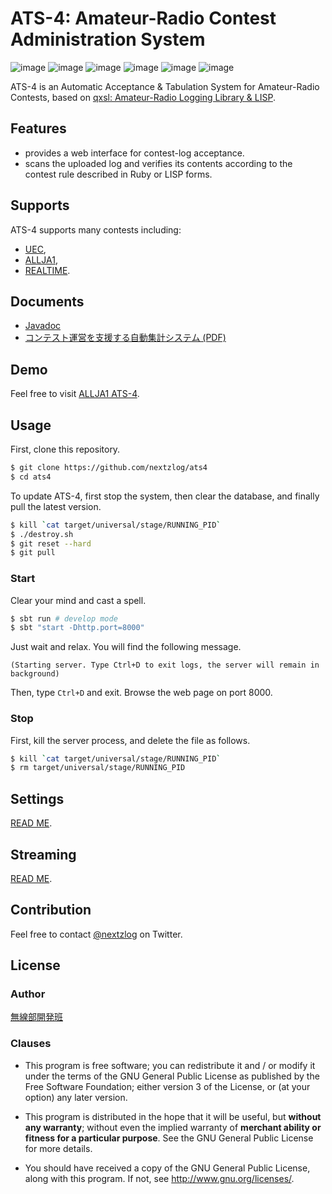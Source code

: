 ATS-4: Amateur-Radio Contest Administration System
====

![image](https://img.shields.io/badge/sbt-1.2.8-red.svg)
![image](https://img.shields.io/badge/Java-JDK11-red.svg)
![image](https://img.shields.io/badge/Scala-2.13-orange.svg)
![image](https://img.shields.io/badge/JRuby-9.2-orange.svg)
![image](https://img.shields.io/badge/PlayFramework-2.7-blueviolet.svg)
![image](https://img.shields.io/badge/license-GPL3-darkblue.svg)

ATS-4 is an Automatic Acceptance & Tabulation System for Amateur-Radio Contests, based on [qxsl: Amateur-Radio Logging Library & LISP](https://github.com/nextzlog/qxsl).

## Features

- provides a web interface for contest-log acceptance.
- scans the uploaded log and verifies its contents according to the contest rule described in Ruby or LISP forms.

## Supports

ATS-4 supports many contests including:

- [UEC](https://www.ja1zgp.com/uectest_public_info/),
- [ALLJA1](http://ja1zlo.u-tokyo.org/allja1/),
- [REALTIME](http://ja1zlo.u-tokyo.org/rt/rt1.html).

## Documents

- [Javadoc](https://nextzlog.github.io/qxsl/doc/index.html)
- [コンテスト運営を支援する自動集計システム (PDF)](https://pafelog.net/ats4.pdf)

## Demo

Feel free to visit [ALLJA1 ATS-4](https://allja1.org).

## Usage

First, clone this repository.

```sh
$ git clone https://github.com/nextzlog/ats4
$ cd ats4
```

To update ATS-4, first stop the system, then clear the database, and finally pull the latest version.

```sh
$ kill `cat target/universal/stage/RUNNING_PID`
$ ./destroy.sh
$ git reset --hard
$ git pull
```

### Start

Clear your mind and cast a spell.

```sh
$ sbt run # develop mode
$ sbt "start -Dhttp.port=8000"
```

Just wait and relax.
You will find the following message.

```
(Starting server. Type Ctrl+D to exit logs, the server will remain in background)
```

Then, type `Ctrl+D` and exit.
Browse the web page on port 8000.

### Stop

First, kill the server process, and delete the file as follows.

```sh
$ kill `cat target/universal/stage/RUNNING_PID`
$ rm target/universal/stage/RUNNING_PID
```

## Settings

[READ ME](CONFIG.md).

## Streaming

[READ ME](STREAM.md).

## Contribution

Feel free to contact [@nextzlog](https://twitter.com/nextzlog) on Twitter.

## License

### Author

[無線部開発班](https://pafelog.net)

### Clauses

- This program is free software; you can redistribute it and / or modify it under the terms of the GNU General Public License as published by the Free Software Foundation; either version 3 of the License, or (at your option) any later version.

- This program is distributed in the hope that it will be useful, but **without any warranty**; without even the implied warranty of **merchant ability or fitness for a particular purpose**.
See the GNU General Public License for more details.

- You should have received a copy of the GNU General Public License, along with this program.
If not, see <http://www.gnu.org/licenses/>.

